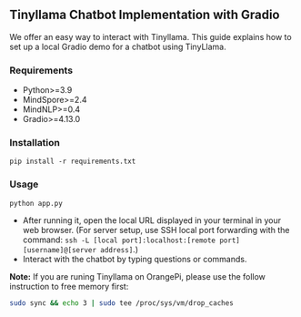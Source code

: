 ## Tinyllama Chatbot Implementation with Gradio

We offer an easy way to interact with Tinyllama. This guide explains how to set up a local Gradio demo for a chatbot using TinyLlama.

### Requirements
* Python>=3.9
* MindSpore>=2.4
* MindNLP>=0.4
* Gradio>=4.13.0

### Installation
`pip install -r requirements.txt`

### Usage

`python app.py`

* After running it, open the local URL displayed in your terminal in your web browser. (For server setup, use SSH local port forwarding with the command: `ssh -L [local port]:localhost:[remote port] [username]@[server address]`.)
* Interact with the chatbot by typing questions or commands.


**Note:** If you are runing Tinyllama on OrangePi, please use the follow instruction to free memory first:

```bash
sudo sync && echo 3 | sudo tee /proc/sys/vm/drop_caches
```